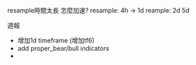 resample時間太長
怎麼加速?
resample: 4h -> 1d
reample: 2d 5d

週報
- 增加1d timeframe (增加tf6)
- add proper_bear/bull indicators
- 